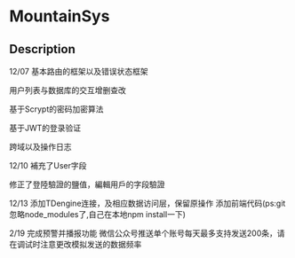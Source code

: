 # MountainSys



## Description
12/07 
基本路由的框架以及错误状态框架

用户列表与数据库的交互增删查改

基于Scrypt的密码加密算法

基于JWT的登录验证

跨域以及操作日志


12/10 
補充了User字段

修正了登陸驗證的鹽值，編輯用戶的字段驗證

12/13
添加TDengine连接，及相应数据访问层，保留原操作
添加前端代码(ps:git忽略node_modules了,自己在本地npm install一下)


2/19
完成预警并播报功能
微信公众号推送单个账号每天最多支持发送200条，请在调试时注意更改模拟发送的数据频率